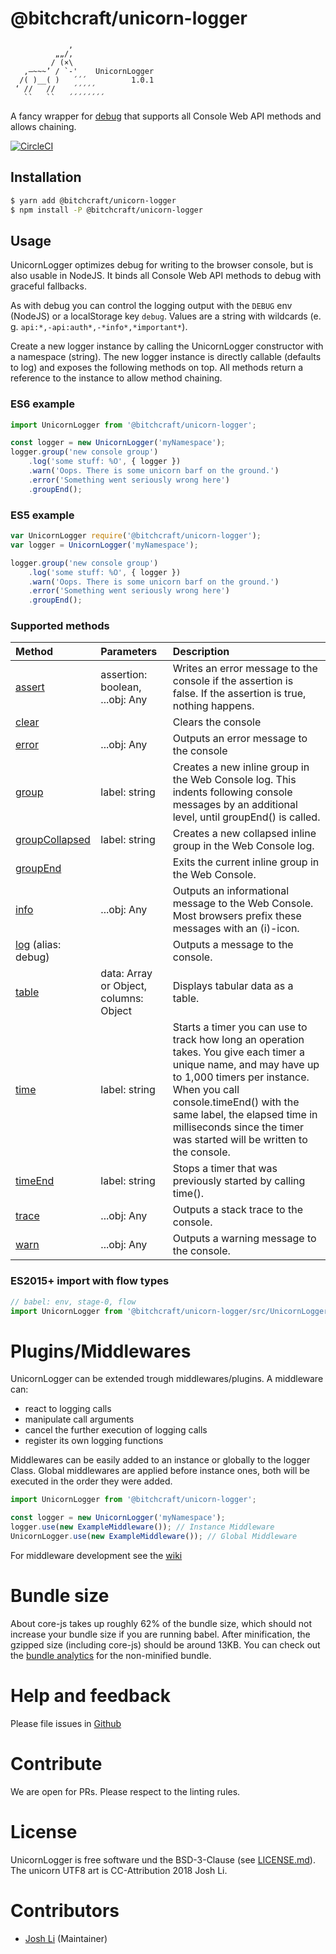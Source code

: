 # @bitchcraft/unicorn-logger

```
             ,
          „„/,
         / (×\
   ,—~~~’ / `-'    UnicornLogger
  /( )__( )   ́ ́ ́           1.0.1
 ‘ //   //    ́ ́ ́ ́ ́  
   ``   ``   ́ ́ ́ ́ ́ ́ ́ ́
```
A fancy wrapper for [debug](https://yarnpkg.com/en/package/debug) that supports all Console Web API methods and allows chaining.

[![CircleCI](https://circleci.com/gh/bitchcraft/unicorn-logger.svg?style=svg&circle-token=cdf5f14ad106b6ae7eaf2f42177830b9484f3d86)](https://circleci.com/gh/bitchcraft/unicorn-logger)
## Installation

```sh
$ yarn add @bitchcraft/unicorn-logger
$ npm install -P @bitchcraft/unicorn-logger
```

## Usage

UnicornLogger optimizes debug for writing to the browser console, but is also usable in NodeJS. It binds all Console Web API methods to debug with graceful fallbacks.

As with debug you can control the logging output with the `DEBUG` env (NodeJS) or a localStorage key `debug`. Values are a string with wildcards (e. g. `api:*,-api:auth*,-*info*,*important*`).

Create a new logger instance by calling the UnicornLogger constructor with a namespace (string). The new logger instance is directly callable (defaults to log) and exposes the following methods on top. All methods return a reference to the instance to allow method chaining.


### ES6 example

```js
import UnicornLogger from '@bitchcraft/unicorn-logger';

const logger = new UnicornLogger('myNamespace');
logger.group('new console group')
	.log('some stuff: %O', { logger })
	.warn('Oops. There is some unicorn barf on the ground.')
	.error('Something went seriously wrong here')
	.groupEnd();

```

### ES5 example

```js
var UnicornLogger require('@bitchcraft/unicorn-logger');
var logger = UnicornLogger('myNamespace');

logger.group('new console group')
	.log('some stuff: %O', { logger })
	.warn('Oops. There is some unicorn barf on the ground.')
	.error('Something went seriously wrong here')
	.groupEnd();

```

### Supported methods

| Method                                                                                    | Parameters                             | Description                                                                                                                                                                                                                                                                                         |
|:----------------------------------------------------------------------------------------- |:-------------------------------------- |:--------------------------------------------------------------------------------------------------------------------------------------------------------------------------------------------------------------------------------------------------------------------------------------------------- |
| [assert](https://developer.mozilla.org/en-US/docs/Web/API/console/assert)                 | assertion: boolean, ...obj: Any        | Writes an error message to the console if the assertion is false. If the assertion is true, nothing happens.                                                                                                                                                                                        |
| [clear](https://developer.mozilla.org/en-US/docs/Web/API/Console/clear)                   |                                        | Clears the console                                                                                                                                                                                                                                                                                  |
| [error](https://developer.mozilla.org/en-US/docs/Web/API/Console/error)                   | ...obj: Any                            | Outputs an error message to the console                                                                                                                                                                                                                                                             |
| [group](https://developer.mozilla.org/en-US/docs/Web/API/Console/group)                   | label: string                          | Creates a new inline group in the Web Console log. This indents following console messages by an additional level, until groupEnd() is called.                                                                                                                                                      |
| [groupCollapsed](https://developer.mozilla.org/en-US/docs/Web/API/Console/groupCollapsed) | label: string                          | Creates a new collapsed inline group in the Web Console log.                                                                                                                                                                                                                                        |
| [groupEnd](https://developer.mozilla.org/en-US/docs/Web/API/Console/groupEnd)             |                                        | Exits the current inline group in the Web Console.                                                                                                                                                                                                                                                  |
| [info](https://developer.mozilla.org/en-US/docs/Web/API/Console/info)                     | ...obj: Any                            | Outputs an informational message to the Web Console. Most browsers prefix these messages with an (i)-icon.                                                                                                                                                                                          |
| [log](https://developer.mozilla.org/en-US/docs/Web/API/Console/log) (alias: debug)        |                                        | Outputs a message to the console.                                                                                                                                                                                                                                                                   |
| [table](https://developer.mozilla.org/en-US/docs/Web/API/Console/table)                   | data: Array or Object, columns: Object | Displays tabular data as a table.                                                                                                                                                                                                                                                                   |
| [time](https://developer.mozilla.org/en-US/docs/Web/API/Console/time)                     | label: string                          | Starts a timer you can use to track how long an operation takes. You give each timer a unique name, and may have up to 1,000 timers per instance. When you call console.timeEnd() with the same label, the elapsed time in milliseconds since the timer was started will be written to the console. |
| [timeEnd](https://developer.mozilla.org/en-US/docs/Web/API/Console/timeEnd)               | label: string                          | Stops a timer that was previously started by calling time().                                                                                                                                                                                                                                        |
| [trace](https://developer.mozilla.org/en-US/docs/Web/API/Console/trace)                   | ...obj: Any                            | Outputs a stack trace to the console.                                                                                                                                                                                                                                                               |
| [warn](https://developer.mozilla.org/en-US/docs/Web/API/Console/warn)                     | ...obj: Any                            | Outputs a warning message to the console.                                                                                                                                                                                                                                                           |


### ES2015+ import with flow types

```js
// babel: env, stage-0, flow
import UnicornLogger from '@bitchcraft/unicorn-logger/src/UnicornLogger';
```

# Plugins/Middlewares

UnicornLogger can be extended trough middlewares/plugins.
A middleware can:
* react to logging calls
* manipulate call arguments
* cancel the further execution of logging calls
* register its own logging functions

Middlewares can be easily added to an instance or globally to the logger Class. Global middlewares are applied before instance ones, both will be executed in the order they were added.
```js
import UnicornLogger from '@bitchcraft/unicorn-logger';

const logger = new UnicornLogger('myNamespace');
logger.use(new ExampleMiddleware()); // Instance Middleware
UnicornLogger.use(new ExampleMiddleware()); // Global Middleware
```

For middleware development see the [wiki](https://github.com/bitchcraft/unicorn-logger)

# Bundle size

About core-js takes up roughly 62% of the bundle size, which should not increase your bundle size if you are running babel. After minification, the gzipped size (including core-js) should be around 13KB.
You can check out the [bundle analytics](./dist/es5-bundle-analytics.html) for the non-minified bundle.

# Help and feedback

Please file issues in [Github](https://github.com/maddrag0n/unicorn-logger/issues)

# Contribute

We are open for PRs. Please respect to the linting rules.

# License

UnicornLogger is free software und the BSD-3-Clause (see [LICENSE.md](./LICENSE.md)). The unicorn UTF8 art is CC-Attribution 2018 Josh Li.

# Contributors

- [Josh Li](https://github.com/maddrag0n) (Maintainer)
